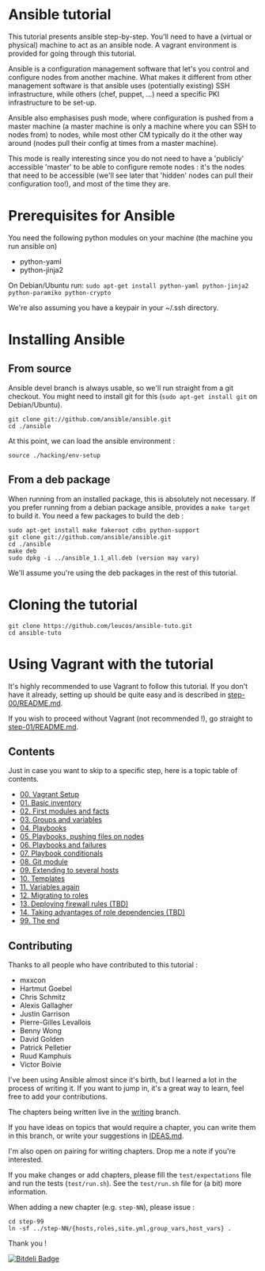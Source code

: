 Ansible tutorial
================

This tutorial presents ansible step-by-step. You'll need to have a (virtual or
physical) machine to act as an ansible node. A vagrant environment is provided for 
going through this tutorial.

Ansible is a configuration management software that let's you control and
configure nodes from  another machine. What makes it different from other
management software is that ansible  uses (potentially existing) SSH
infrastructure, while others (chef, puppet, ...) need a specific PKI
infrastructure to be set-up.

Ansible also emphasises push mode, where configuration is pushed from a master
machine (a master machine is only a machine where you can SSH to nodes from) to
nodes, while most other CM typically do it the other way around (nodes pull
their config at times from a master machine).

This mode is really interesting since you do not need to have a 'publicly'
accessible 'master' to be able to configure remote nodes : it's the nodes
that need to be accessible (we'll see later that 'hidden' nodes can pull their
configuration too!), and most of the time they are.

# Prerequisites for Ansible

You need the following python modules on your machine (the machine you run ansible 
on) 
- python-yaml
- python-jinja2

On Debian/Ubuntu run:
``sudo apt-get install python-yaml python-jinja2 python-paramiko python-crypto``

We're also assuming you have a keypair in your ~/.ssh directory.

# Installing Ansible

## From source

Ansible devel branch is always usable, so we'll run straight from a git checkout.
You might need to install git for this (`sudo apt-get install git` on Debian/Ubuntu).

    git clone git://github.com/ansible/ansible.git
    cd ./ansible

At this point, we can load the ansible environment :

    source ./hacking/env-setup

## From a deb package

When running from an installed package, this is absolutely not necessary. If
you prefer running from a debian package ansible, provides a `make target` to
build it. You need a few packages to build the deb :

    sudo apt-get install make fakeroot cdbs python-support
    git clone git://github.com/ansible/ansible.git
    cd ./ansible
    make deb
    sudo dpkg -i ../ansible_1.1_all.deb (version may vary)

We'll assume you're using the deb packages in the rest of this tutorial.

# Cloning the tutorial

    git clone https://github.com/leucos/ansible-tuto.git
    cd ansible-tuto

# Using Vagrant with the tutorial

It's highly recommended to use Vagrant to follow this tutorial. If you don't have 
it already, setting up should be quite easy and is described in [step-00/README.md](https://github.com/leucos/ansible-tuto/tree/master/step-00/README.md).

If you wish to proceed without Vagrant (not recommended !), go straight to 
[step-01/README.md](https://github.com/leucos/ansible-tuto/tree/master/step-01).

## Contents

Just in case you want to skip to a specific step, here is a topic table of contents.

- [00. Vagrant Setup](https://github.com/leucos/ansible-tuto/tree/master/step-00)
- [01. Basic inventory](https://github.com/leucos/ansible-tuto/tree/master/step-01)
- [02. First modules and facts](https://github.com/leucos/ansible-tuto/tree/master/step-02)
- [03. Groups and variables](https://github.com/leucos/ansible-tuto/tree/master/step-03)
- [04. Playbooks](https://github.com/leucos/ansible-tuto/tree/master/step-04)
- [05. Playbooks, pushing files on nodes](https://github.com/leucos/ansible-tuto/tree/master/step-05)
- [06. Playbooks and failures](https://github.com/leucos/ansible-tuto/tree/master/step-06)
- [07. Playbook conditionals](https://github.com/leucos/ansible-tuto/tree/master/step-07)
- [08. Git module](https://github.com/leucos/ansible-tuto/tree/master/step-08)
- [09. Extending to several hosts](https://github.com/leucos/ansible-tuto/tree/master/step-09)
- [10. Templates](https://github.com/leucos/ansible-tuto/tree/master/step-10)
- [11. Variables again](https://github.com/leucos/ansible-tuto/tree/master/step-11)
- [12. Migrating to roles](https://github.com/leucos/ansible-tuto/tree/master/step-12)
- [13. Deploying firewall rules (TBD)]()
- [14. Taking advantages of role dependencies (TBD)]()
- [99. The end](https://github.com/leucos/ansible-tuto/tree/master/step-99)

## Contributing

Thanks to all people who have contributed to this tutorial :

* mxxcon 
* Hartmut Goebel
* Chris Schmitz
* Alexis Gallagher
* Justin Garrison
* Pierre-Gilles Levallois
* Benny Wong
* David Golden
* Patrick Pelletier
* Ruud Kamphuis
* Victor Boivie

I've been using Ansible almost since it's birth, but I learned a lot in
the process of writing it. If you want to jump in, it's a great way to
learn, feel free to add your contributions.

The chapters being written live in the
[writing](https://github.com/leucos/ansible-tuto/tree/writing) branch.

If you have ideas on topics that would require a chapter, you can write
them in this branch, or write your suggestions in
[IDEAS.md](https://github.com/leucos/ansible-tuto/blob/master/IDEAS.md).

I'm also open on pairing for writing chapters. Drop me a note if you're
interested.

If you make changes or add chapters, please fill the `test/expectations`
file and run the tests (`test/run.sh`).
See the `test/run.sh` file for (a bit) more information.

When adding a new chapter (e.g. `step-NN`), please issue :

    cd step-99
    ln -sf ../step-NN/{hosts,roles,site.yml,group_vars,host_vars} .

Thank you !


[![Bitdeli Badge](https://d2weczhvl823v0.cloudfront.net/leucos/ansible-tuto/trend.png)](https://bitdeli.com/free "Bitdeli Badge")

